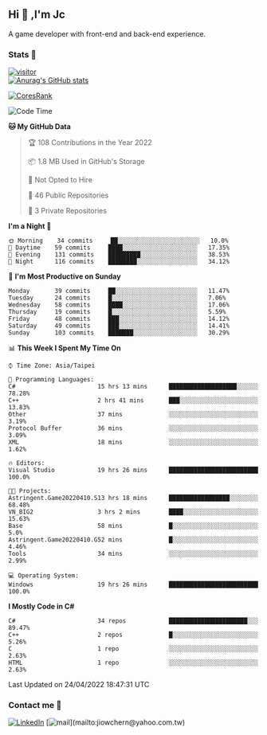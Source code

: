 ## Hi 👋 ,I'm Jc  

A game developer with front-end and back-end experience.  

### Stats  📝
[![visitor](https://visitor-badge.glitch.me/badge?page_id=jiowchern.jiowchern&style=flat-square&color=0088cc)](https://visitor-badge.glitch.me/badge?page_id=jiowchern.jiowchern&style=flat-square&color=0088cc)  
[![Anurag's GitHub stats](https://github-readme-stats.vercel.app/api?username=jiowchern&count_private=true&&show_icons=true)](https://github.com/anuraghazra/github-readme-stats)  
<!-- [![trophy](https://github-profile-trophy.vercel.app/?username=jiowchern)](https://github.com/ryo-ma/github-profile-trophy)   -->
[![CoresRank](https://cr-ss-service.azurewebsites.net/api/ScreenShot?widget=summary&username=jiowchern)](https://cr-ss-service.azurewebsites.net/api/ScreenShot?widget=summary&username=jiowchern)


<!--START_SECTION:waka-->
![Code Time](http://img.shields.io/badge/Code%20Time-340%20hrs%2045%20mins-blue)

**🐱 My GitHub Data** 

> 🏆 108 Contributions in the Year 2022
 > 
> 📦 1.8 MB Used in GitHub's Storage 
 > 
> 🚫 Not Opted to Hire
 > 
> 📜 46 Public Repositories 
 > 
> 🔑 3 Private Repositories  
 > 
**I'm a Night 🦉** 

```text
🌞 Morning    34 commits     ██░░░░░░░░░░░░░░░░░░░░░░░   10.0% 
🌆 Daytime    59 commits     ████░░░░░░░░░░░░░░░░░░░░░   17.35% 
🌃 Evening    131 commits    █████████░░░░░░░░░░░░░░░░   38.53% 
🌙 Night      116 commits    ████████░░░░░░░░░░░░░░░░░   34.12%

```
📅 **I'm Most Productive on Sunday** 

```text
Monday       39 commits     ██░░░░░░░░░░░░░░░░░░░░░░░   11.47% 
Tuesday      24 commits     █░░░░░░░░░░░░░░░░░░░░░░░░   7.06% 
Wednesday    58 commits     ████░░░░░░░░░░░░░░░░░░░░░   17.06% 
Thursday     19 commits     █░░░░░░░░░░░░░░░░░░░░░░░░   5.59% 
Friday       48 commits     ███░░░░░░░░░░░░░░░░░░░░░░   14.12% 
Saturday     49 commits     ███░░░░░░░░░░░░░░░░░░░░░░   14.41% 
Sunday       103 commits    ███████░░░░░░░░░░░░░░░░░░   30.29%

```


📊 **This Week I Spent My Time On** 

```text
⌚︎ Time Zone: Asia/Taipei

💬 Programming Languages: 
C#                       15 hrs 13 mins      ███████████████████░░░░░░   78.28% 
C++                      2 hrs 41 mins       ███░░░░░░░░░░░░░░░░░░░░░░   13.83% 
Other                    37 mins             ░░░░░░░░░░░░░░░░░░░░░░░░░   3.19% 
Protocol Buffer          36 mins             ░░░░░░░░░░░░░░░░░░░░░░░░░   3.09% 
XML                      18 mins             ░░░░░░░░░░░░░░░░░░░░░░░░░   1.62%

🔥 Editors: 
Visual Studio            19 hrs 26 mins      █████████████████████████   100.0%

🐱‍💻 Projects: 
Astringent.Game20220410.S13 hrs 18 mins      █████████████████░░░░░░░░   68.48% 
VN_BIG2                  3 hrs 2 mins        ████░░░░░░░░░░░░░░░░░░░░░   15.63% 
Base                     58 mins             █░░░░░░░░░░░░░░░░░░░░░░░░   5.0% 
Astringent.Game20220410.G52 mins             █░░░░░░░░░░░░░░░░░░░░░░░░   4.46% 
Tools                    34 mins             ░░░░░░░░░░░░░░░░░░░░░░░░░   2.99%

💻 Operating System: 
Windows                  19 hrs 26 mins      █████████████████████████   100.0%

```

**I Mostly Code in C#** 

```text
C#                       34 repos            ██████████████████████░░░   89.47% 
C++                      2 repos             █░░░░░░░░░░░░░░░░░░░░░░░░   5.26% 
C                        1 repo              ░░░░░░░░░░░░░░░░░░░░░░░░░   2.63% 
HTML                     1 repo              ░░░░░░░░░░░░░░░░░░░░░░░░░   2.63%

```



 Last Updated on 24/04/2022 18:47:31 UTC
<!--END_SECTION:waka-->



### Contact me 💬
[![LinkedIn](https://img.shields.io/badge/-JiowchernChen-0077B5?style==flat-square&logo=LinkedIn&logoColor=white)](https://www.linkedin.com/in/jiowchern-chen-4aaa90b7/) [![mail](https://img.shields.io/badge/-jiowchern%40yahoo.com.tw-blueviolet?style=flat-square&logo=yahoo!)](mailto:jiowchern@yahoo.com.tw)    

<!-- [![Linkedin Badge](https://img.shields.io/badge/-LinkedIn-blue?style=flat-square&logo=Linkedin&logoColor=white&link=https://www.linkedin.com/in/jiowchern-chen-4aaa90b7/)](https://www.linkedin.com/in/jiowchern-chen-4aaa90b7/) -->


<!--
**jiowchern/jiowchern** is a ✨ _special_ ✨ repository because its `README.md` (this file) appears on your GitHub profile.

Here are some ideas to get you started:

- 🔭 I’m currently working on ...
- 🌱 I’m currently learning ...
- 👯 I’m looking to collaborate on ...
- 🤔 I’m looking for help with ...
- 💬 Ask me about ...
- 📫 How to reach me: ...
- 😄 Pronouns: ...
- ⚡ Fun fact: ...
-->
